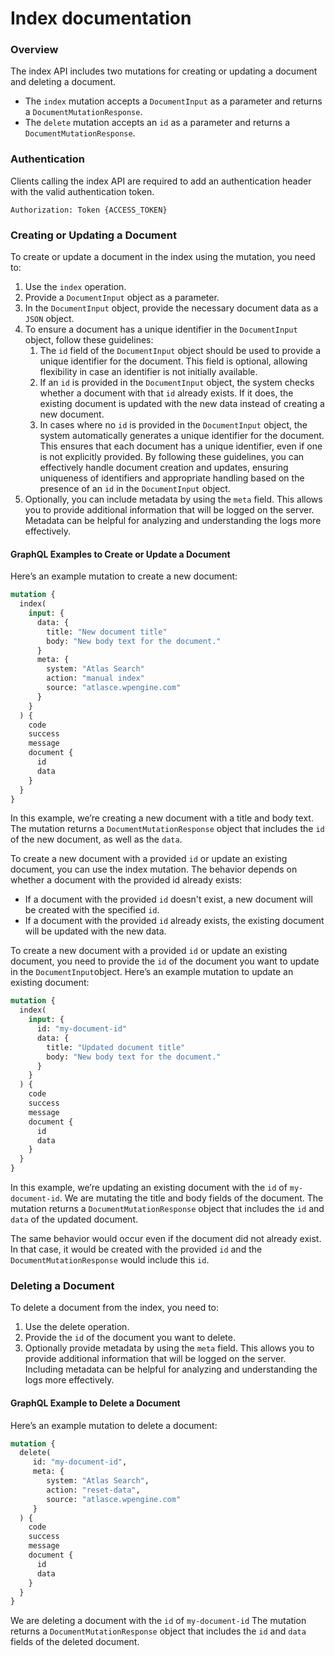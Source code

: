 # Index documentation

### Overview

The index API includes two mutations for creating or updating a document and deleting a document.

- The `index` mutation accepts a `DocumentInput` as a parameter and returns a `DocumentMutationResponse`.
- The `delete` mutation accepts an `id` as a parameter and returns a `DocumentMutationResponse`.

### Authentication

Clients calling the index API are required to add an authentication header with the valid authentication token.

```
Authorization: Token {ACCESS_TOKEN}
```

### Creating or Updating a Document

To create or update a document in the index using the mutation, you need to:

1. Use the `index` operation.
2. Provide a `DocumentInput` object as a parameter.
3. In the `DocumentInput` object, provide the necessary document data as a `JSON` object.
4. To ensure a document has a unique identifier in the `DocumentInput` object, follow these guidelines:
   1. The `id` field of the `DocumentInput` object should be used to provide a unique identifier for the document. This field is optional, allowing flexibility in case an identifier is not initially available.
   2. If an `id` is provided in the `DocumentInput` object, the system checks whether a document with that `id` already exists. If it does, the existing document is updated with the new data instead of creating a new document.
   3. In cases where no `id` is provided in the `DocumentInput` object, the system automatically generates a unique identifier for the document. This ensures that each document has a unique identifier, even if one is not explicitly provided.
      By following these guidelines, you can effectively handle document creation and updates, ensuring uniqueness of identifiers and appropriate handling based on the presence of an `id` in the `DocumentInput` object.
5. Optionally, you can include metadata by using the `meta` field. This allows you to provide additional information that will be logged on the server. Metadata can be helpful for analyzing and understanding the logs more effectively.

#### GraphQL Examples to Create or Update a Document

Here’s an example mutation to create a new document:

```graphql
mutation {
  index(
    input: {
      data: {
        title: "New document title"
        body: "New body text for the document."
      }
      meta: {
        system: "Atlas Search"
        action: "manual index"
        source: "atlasce.wpengine.com"
      }
    }
  ) {
    code
    success
    message
    document {
      id
      data
    }
  }
}
```

In this example, we’re creating a new document with a title and body text. The mutation returns a `DocumentMutationResponse` object that includes the `id` of the new document, as well as the `data`.

To create a new document with a provided `id` or update an existing document, you can use the index mutation. The behavior depends on whether a document with the provided id already exists:

- If a document with the provided `id` doesn't exist, a new document will be created with the specified `id`.
- If a document with the provided `id` already exists, the existing document will be updated with the new data.

To create a new document with a provided `id` or update an existing document, you need to provide the `id` of the document you want to update in the `DocumentInput`object. Here’s an example mutation to update an existing document:

```graphql
mutation {
  index(
    input: {
      id: "my-document-id"
      data: {
        title: "Updated document title"
        body: "New body text for the document."
      }
    }
  ) {
    code
    success
    message
    document {
      id
      data
    }
  }
}
```

In this example, we’re updating an existing document with the `id` of `my-document-id`. We are mutating the title and body fields of the document. The mutation returns a `DocumentMutationResponse` object that includes the `id` and `data` of the updated document.

The same behavior would occur even if the document did not already exist. In that case, it would be created with the provided `id` and the `DocumentMutationResponse` would include this `id`.

### Deleting a Document

To delete a document from the index, you need to:

1. Use the delete operation.
2. Provide the `id` of the document you want to delete.
3. Optionally provide metadata by using the `meta` field. This allows you to provide additional information that will be logged on the server. Including metadata can be helpful for analyzing and understanding the logs more effectively.

#### GraphQL Example to Delete a Document

Here’s an example mutation to delete a document:

```graphql
mutation {
  delete(
     id: "my-document-id",
     meta: {
        system: "Atlas Search",
        action: "reset-data",
        source: "atlasce.wpengine.com"
     }
  ) {
    code
    success
    message
    document {
      id
      data
    }
  }
}
```

We are deleting a document with the `id` of `my-document-id` The mutation returns a `DocumentMutationResponse` object that includes the `id` and `data` fields of the deleted document.
